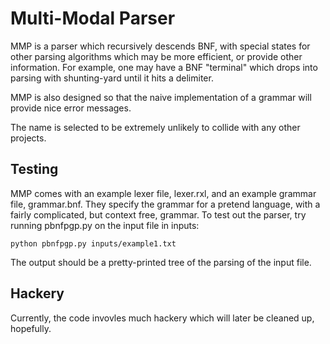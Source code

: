 
Multi-Modal Parser
==================

MMP is a parser which recursively descends BNF, with special states for other parsing algorithms which may be more efficient, or provide other information. For example, one may have a BNF "terminal" which drops into parsing with shunting-yard until it hits a delimiter.

MMP is also designed so that the naive implementation of a grammar will provide nice error messages.

The name is selected to be extremely unlikely to collide with any other projects.

Testing
-------

MMP comes with an example lexer file, lexer.rxl, and an example grammar file, grammar.bnf.
They specify the grammar for a pretend language, with a fairly complicated, but context free, grammar.
To test out the parser, try running pbnfpgp.py on the input file in inputs:

	python pbnfpgp.py inputs/example1.txt

The output should be a pretty-printed tree of the parsing of the input file.

Hackery
-------

Currently, the code invovles much hackery which will later be cleaned up, hopefully.

